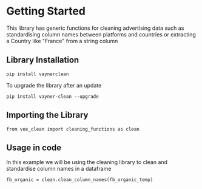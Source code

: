 # Getting Started 
This library has generic functions for cleaning advertising data such as standardising column
names between platforms and countries or extracting a Country like "France" from a string column

## Library Installation
```
pip install vaynerclean
```
To upgrade the library after an update
```
pip install vayner-clean --upgrade
```

## Importing the Library
```
from vee_clean import cleaning_functions as clean
```

## Usage in code
In this example we will be using the cleaning library to clean and standardise column names in a dataframe 

```
fb_organic = clean.clean_column_names(fb_organic_temp)
```
